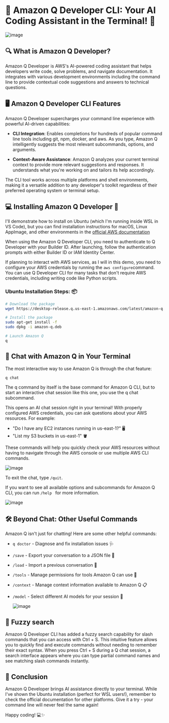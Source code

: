 # 🤖 Amazon Q Developer CLI: Your AI Coding Assistant in the Terminal! 🚀

![image](https://github.com/user-attachments/assets/95454bb3-5d5a-4d39-b112-ccf1e928e686)


## 🔍 What is Amazon Q Developer?

Amazon Q Developer is AWS's AI-powered coding assistant that helps developers write code, solve problems, and navigate documentation. It integrates with various development environments including the command line to provide contextual code suggestions and answers to technical questions.

## 🖥️ Amazon Q Developer CLI Features

Amazon Q Developer supercharges your command line experience with powerful AI-driven capabilities:

- **CLI Integration**: Enables completions for hundreds of popular command line tools including git, npm, docker, and aws. As you type, Amazon Q intelligently suggests the most relevant subcommands, options, and arguments.

- **Context-Aware Assistance**: Amazon Q analyzes your current terminal context to provide more relevant suggestions and responses. It understands what you're working on and tailors its help accordingly.

The CLI tool works across multiple platforms and shell environments, making it a versatile addition to any developer's toolkit regardless of their preferred operating system or terminal setup.

## 💻 Installing Amazon Q Developer 🐧

I'll demonstrate how to install on Ubuntu (which I'm running inside WSL in VS Code), but you can find installation instructions for macOS, Linux AppImage, and other environments in the [official AWS documentation](https://docs.aws.amazon.com/amazonq/latest/qdeveloper-ug/command-line-installing.html)

When using the Amazon Q Developer CLI, you need to authenticate to Q Developer with your Builder ID. After launching, follow the authentication prompts with either Builder ID or IAM Identity Center.

If planning to interact with AWS services, as I will in this demo, you need to configure your AWS credentials by running the  ``` aws configure ```command.
 You can use Q Developer CLI for many tasks that don't require AWS credentials, including writing code like Python scripts.


### Ubuntu Installation Steps: 📦

```bash
# Download the package
wget https://desktop-release.q.us-east-1.amazonaws.com/latest/amazon-q.deb

# Install the package
sudo apt-get install -f
sudo dpkg -i amazon-q.deb

# Launch Amazon Q
q
```

## 💬 Chat with Amazon Q in Your Terminal

The most interactive way to use Amazon Q is through the chat feature:

```bash
q chat
```
The q command by itself is the base command for Amazon Q CLI, 
but to start an interactive chat session like this one, you use the q chat subcommand.

This opens an AI chat session right in your terminal! With properly configured AWS credentials, you can ask questions about your AWS resources. For example:

- "Do I have any EC2 instances running in us-east-1?" 🖥️
- "List my S3 buckets in us-east-1" 🪣

These commands will help you quickly check your AWS resources without having to navigate through the AWS console or use multiple AWS CLI commands.


![image](https://github.com/user-attachments/assets/18d244ee-7a41-4afd-ab25-4adc9267cb44)


To exit the chat, type `/quit`. 

If you want to see all available options and subcommands for Amazon Q CLI, you can run ```/help ``` for more 
information.

![image](https://github.com/user-attachments/assets/b3173b85-703d-4290-83aa-8843180b1ebe)


## 🛠️ Beyond Chat: Other Useful Commands

Amazon Q isn't just for chatting! Here are some other helpful commands:

- `q doctor` - Diagnose and fix installation issues 🩺
- `/save` - Export your conversation to a JSON file 💾
- `/load` - Import a previous conversation 📂
- `/tools` - Manage permissions for tools Amazon Q can use 🔨
- `/context` - Manage context information available to Amazon Q 📋
- `/model` - Select different AI models for your session 🧠

  ![image](https://github.com/user-attachments/assets/366882ae-594f-4a7f-afd3-7c46a5f19e09)

## 🧐 Fuzzy search

Amazon Q Developer CLI has added a fuzzy search capability for slash commands that you can access with Ctrl + S. This intuitive feature allows you to quickly find and execute commands without needing to remember their exact syntax. When you press Ctrl + S during a Q chat session, a search interface appears where you can type partial command names and see matching slash commands instantly.



## 🎉 Conclusion

Amazon Q Developer brings AI assistance directly to your terminal. While I've shown the Ubuntu installation (perfect for WSL users!), remember to check the official documentation for other platforms. Give it a try - your command line will never feel the same again!

Happy coding! 💻✨
